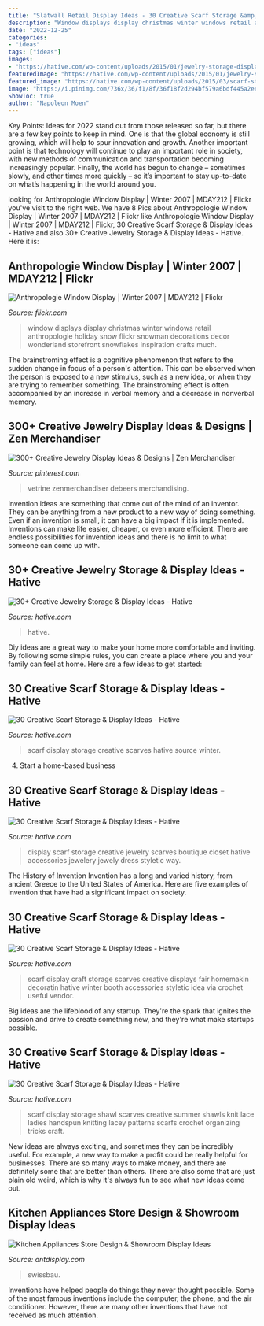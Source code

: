 ```yaml
---
title: "Slatwall Retail Display Ideas - 30 Creative Scarf Storage &amp; Display Ideas"
description: "Window displays display christmas winter windows retail anthropologie holiday snow flickr snowman decorations decor wonderland storefront snowflakes inspiration crafts much"
date: "2022-12-25"
categories:
- "ideas"
tags: ["ideas"]
images:
- "https://hative.com/wp-content/uploads/2015/01/jewelry-storage-display-ideas/19-closet-jewlery-storage.jpg"
featuredImage: "https://hative.com/wp-content/uploads/2015/01/jewelry-storage-display-ideas/19-closet-jewlery-storage.jpg"
featured_image: "https://hative.com/wp-content/uploads/2015/03/scarf-storage-ideas/21-creative-scarf-storage-and-display-ideas.jpg"
image: "https://i.pinimg.com/736x/36/f1/8f/36f18f2d294bf579a6bdf445a2ee3980.jpg"
ShowToc: true
author: "Napoleon Moen"
---
```



Key Points:
Ideas for 2022 stand out from those released so far, but there are a few key points to keep in mind. One is that the global economy is still growing, which will help to spur innovation and growth. Another important point is that technology will continue to play an important role in society, with new methods of communication and transportation becoming increasingly popular. Finally, the world has begun to change – sometimes slowly, and other times more quickly – so it’s important to stay up-to-date on what’s happening in the world around you.

	

		
looking for Anthropologie Window Display | Winter 2007 | MDAY212 | Flickr you've visit to the right web. We have 8 Pics about Anthropologie Window Display | Winter 2007 | MDAY212 | Flickr like Anthropologie Window Display | Winter 2007 | MDAY212 | Flickr, 30 Creative Scarf Storage &amp; Display Ideas - Hative and also 30+ Creative Jewelry Storage &amp; Display Ideas - Hative. Here it is:
		
    
## Anthropologie Window Display | Winter 2007 | MDAY212 | Flickr

<img loading=lazy src="https://c1.staticflickr.com/5/4050/4707420271_77fec78aae_b.jpg" onerror="this.onerror=null;this.src='https://tse2.mm.bing.net/th?id=OIP.t4hzvzUQVhbGggWx9TxdwAHaJ4&amp;pid=15.1';" alt="Anthropologie Window Display | Winter 2007 | MDAY212 | Flickr">

_Source: flickr.com_

>window displays display christmas winter windows retail anthropologie holiday snow flickr snowman decorations decor wonderland storefront snowflakes inspiration crafts much. 

	

The brainstroming effect is a cognitive phenomenon that refers to the sudden change in focus of a person's attention. This can be observed when the person is exposed to a new stimulus, such as a new idea, or when they are trying to remember something. The brainstroming effect is often accompanied by an increase in verbal memory and a decrease in nonverbal memory.

    
## 300+ Creative Jewelry Display Ideas &amp; Designs | Zen Merchandiser

<img loading=lazy src="https://i.pinimg.com/736x/36/f1/8f/36f18f2d294bf579a6bdf445a2ee3980.jpg" onerror="this.onerror=null;this.src='https://tse4.mm.bing.net/th?id=OIP.wMi1jo3GlPsPLnTaT6CFnwHaJ3&amp;pid=15.1';" alt="300+ Creative Jewelry Display Ideas &amp; Designs | Zen Merchandiser">

_Source: pinterest.com_

>vetrine zenmerchandiser debeers merchandising. 

	

Invention ideas are something that come out of the mind of an inventor. They can be anything from a new product to a new way of doing something. Even if an invention is small, it can have a big impact if it is implemented. Inventions can make life easier, cheaper, or even more efficient. There are endless possibilities for invention ideas and there is no limit to what someone can come up with.

    
## 30+ Creative Jewelry Storage &amp; Display Ideas - Hative

<img loading=lazy src="https://hative.com/wp-content/uploads/2015/01/jewelry-storage-display-ideas/19-closet-jewlery-storage.jpg" onerror="this.onerror=null;this.src='https://tse3.mm.bing.net/th?id=OIP.CcOPw0UBFo31M4naFHWcrwHaLH&amp;pid=15.1';" alt="30+ Creative Jewelry Storage &amp; Display Ideas - Hative">

_Source: hative.com_

>hative. 

	

Diy ideas are a great way to make your home more comfortable and inviting. By following some simple rules, you can create a place where you and your family can feel at home. Here are a few ideas to get started: 

    
## 30 Creative Scarf Storage &amp; Display Ideas - Hative

<img loading=lazy src="https://hative.com/wp-content/uploads/2015/03/scarf-storage-ideas/2-creative-scarf-storage-and-display-ideas.jpg" onerror="this.onerror=null;this.src='https://tse4.mm.bing.net/th?id=OIP.yvz3tFxMJWkEKHAW3axWyQHaLF&amp;pid=15.1';" alt="30 Creative Scarf Storage &amp; Display Ideas - Hative">

_Source: hative.com_

>scarf display storage creative scarves hative source winter. 

	

4. Start a home-based business

    
## 30 Creative Scarf Storage &amp; Display Ideas - Hative

<img loading=lazy src="https://hative.com/wp-content/uploads/2015/03/scarf-storage-ideas/29-creative-scarf-storage-and-display-ideas.jpg" onerror="this.onerror=null;this.src='https://tse2.mm.bing.net/th?id=OIP.9T2XyBj6h6HcDNLCGOAUZAHaMY&amp;pid=15.1';" alt="30 Creative Scarf Storage &amp; Display Ideas - Hative">

_Source: hative.com_

>display scarf storage creative jewelry scarves boutique closet hative accessories jewelery jewely dress styletic way. 

	

The History of Invention
Invention has a long and varied history, from ancient Greece to the United States of America. Here are five examples of invention that have had a significant impact on society.

    
## 30 Creative Scarf Storage &amp; Display Ideas - Hative

<img loading=lazy src="https://hative.com/wp-content/uploads/2015/03/scarf-storage-ideas/19-creative-scarf-storage-and-display-ideas.jpg" onerror="this.onerror=null;this.src='https://tse4.mm.bing.net/th?id=OIP.PS0Rvr1SQB-GXuC5C1QHwwHaJ4&amp;pid=15.1';" alt="30 Creative Scarf Storage &amp; Display Ideas - Hative">

_Source: hative.com_

>scarf display craft storage scarves creative displays fair homemakin decoratin hative winter booth accessories styletic idea via crochet useful vendor. 

	

Big ideas are the lifeblood of any startup. They're the spark that ignites the passion and drive to create something new, and they're what make startups possible.

    
## 30 Creative Scarf Storage &amp; Display Ideas - Hative

<img loading=lazy src="https://hative.com/wp-content/uploads/2015/03/scarf-storage-ideas/21-creative-scarf-storage-and-display-ideas.jpg" onerror="this.onerror=null;this.src='https://tse4.mm.bing.net/th?id=OIP.npvtAzNST_c6x7rgY7RB-gHaKS&amp;pid=15.1';" alt="30 Creative Scarf Storage &amp; Display Ideas - Hative">

_Source: hative.com_

>scarf display storage shawl scarves creative summer shawls knit lace ladies handspun knitting lacey patterns scarfs crochet organizing tricks craft. 

	

New ideas are always exciting, and sometimes they can be incredibly useful. For example, a new way to make a profit could be really helpful for businesses. There are so many ways to make money, and there are definitely some that are better than others. There are also some that are just plain old weird, which is why it's always fun to see what new ideas come out.

    
## Kitchen Appliances Store Design &amp; Showroom Display Ideas

<img loading=lazy src="https://antdisplay.com/pub/media/magefan_blog/349a888ce73a4eb9bbaaf1c844970d3f_1.jpeg" onerror="this.onerror=null;this.src='https://tse2.mm.bing.net/th?id=OIP.7x1K6cXO4rwRPxALkSbPCQHaEm&amp;pid=15.1';" alt="Kitchen Appliances Store Design &amp; Showroom Display Ideas">

_Source: antdisplay.com_

>swissbau. 

	

Inventions have helped people do things they never thought possible. Some of the most famous inventions include the computer, the phone, and the air conditioner. However, there are many other inventions that have not received as much attention.

